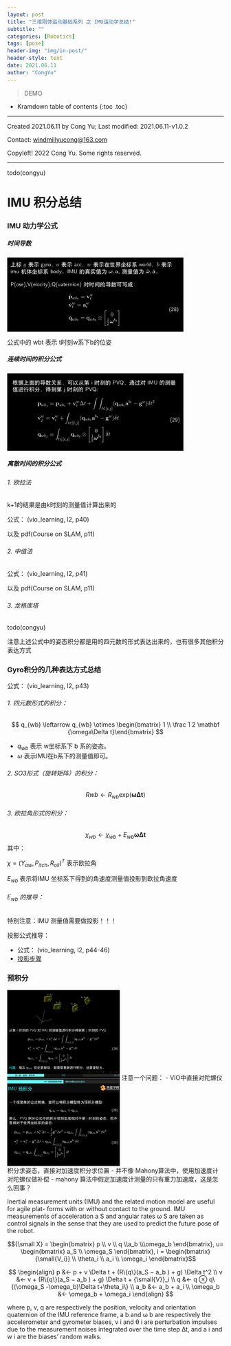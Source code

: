 ```yaml
---
layout: post
title: "三维刚体运动基础系列 之 IMU运动学总结!"
subtitle: ""
categories: [Robotics]
tags: [pose]
header-img: "img/in-post/"
header-style: text
date: 2021.06.11
author: "CongYu"
---
```



>  DEMO

* Kramdown table of contents
{:toc .toc}

----

Created 2021.06.11 by Cong Yu; Last modified: 2021.06.11-v1.0.2

Contact: [windmillyucong@163.com](mailto:windmillyucong@163.com)

Copyleft! 2022 Cong Yu. Some rights reserved.

----
todo(congyu)


# IMU 积分总结


### IMU 动力学公式

##### 时间导数

<img src="https://raw.githubusercontent.com/YuYuCong/YuYuCong.github.io/develop/img/in-post/post-geometry/post-robotics-motion-model.png" alt="img" style="zoom:40%;" align='center' text ="test_img_github.png"/>


公式中的 wbt 表示 t时刻w系下b的位姿


##### 连续时间的积分公式

<img src="https://raw.githubusercontent.com/YuYuCong/YuYuCong.github.io/develop/img/in-post/post-geometry/post-robotics-imu-inter-cont-time.png" alt="img" style="zoom:40%;" align='center' text ="test_img_github.png"/>

##### 离散时间的积分公式

###### 1. 欧拉法

k+1的结果是由k时刻的测量值计算出来的

公式： (vio_learning, l2, p40)

以及 pdf(Course on SLAM, p11)

###### 2. 中值法

公式： (vio_learning, l2, p41)

以及 pdf(Course on SLAM, p11)

###### 3. 龙格库塔

todo(congyu)


注意上述公式中的姿态积分都是用的四元数的形式表达出来的，也有很多其他积分表达方式

### Gyro积分的几种表达方式总结

公式： (vio_learning, l2, p43)

###### 1. 四元数形式的积分：

$$ q_{wb} \leftarrow q_{wb} \otimes \begin{bmatrix} 1 \\ \frac 1 2 \mathbf
{\omega\Delta t}\end{bmatrix} $$

- $q_{wb}$ 表示 w坐标系下 b 系的姿态。
- $\omega$ 表示IMU在b系下的测量值即可。

###### 2. SO3形式（旋转矩阵）的积分：

$$ R{wb} \leftarrow R_{wb} \text{exp}(\mathbf {\omega\Delta t})
$$

###### 3. 欧拉角形式的积分：

$$ \chi_{wb} \leftarrow \chi_{wb} + E_{wb} \mathbf {\omega\Delta t} $$ 其中：

$\chi = (Y_{aw}, P_{itch}, R_{oll})^T$ 表示欧拉角

$E_{wb}$ 表示将IMU 坐标系下得到的角速度测量值投影到欧拉角速度

###### $E_{wb}$ 的推导：

特别注意：IMU 测量值需要做投影！！！

投影公式推导：
- 公式： (vio_learning, l2, p44-46)
- [投影步骤](Robotics/Geometry/2021-06-02-EulerAngles.md#投影步骤)

### 预积分

<img src="https://raw.githubusercontent.com/YuYuCong/YuYuCong.github.io/develop/img/in-post/post-geometry/post-robotics-imu-pre-integral.png" alt="img" style="zoom:40%;" align='center' text ="test_img_github.png"/>
注意一个问题：
- VIO中直接对陀螺仪积分求姿态，直接对加速度积分求位置
- 并不像 Mahony算法中，使用加速度计对陀螺仪做补偿
	- mahony 算法中假定加速度计测量的只有重力加速度，这是怎么回事？

Inertial measurement units (IMU) and the related motion model are useful for agile plat-
forms with or without contact to the ground. IMU measurements of acceleration a S and
angular rates ω S are taken as control signals in the sense that they are used to predict the
future pose of the robot.

$${\small X} = \begin{bmatrix} p \\ v \\ q \\a_b \\\omega_b \end{bmatrix}, u= \begin{bmatrix} a_S \\ \omega_S \end{bmatrix}, i = \begin{bmatrix} {\small{V_i}} \\ \theta_i \\ a_i \\ \omega_i  \end{bmatrix}$$

$$
\begin{align}
p &← p + v \Delta t + (R\{q\}(a_S − a_b ) + g) \Delta t^2  \\
v &← v + (R\{q\}(a_S − a_b ) + g) \Delta t + {\small{V}}_i \\
q &← q ⊗ q\{(\omega_S -\omega_b)\Delta t+\theta_i\} \\
a_b &←  a_b + a_i \\
\omega_b &←  \omega_b + \omega_i
\end{align}
$$

where p, v, q are respectively the position, velocity and orientation quaternion of the IMU
reference frame, a b and ω b are respectively the accelerometer and gyrometer biases, v i and
θ i are perturbation impulses due to the measurement noises integrated over the time step
∆t, and a i and w i are the biases’ random walks.

